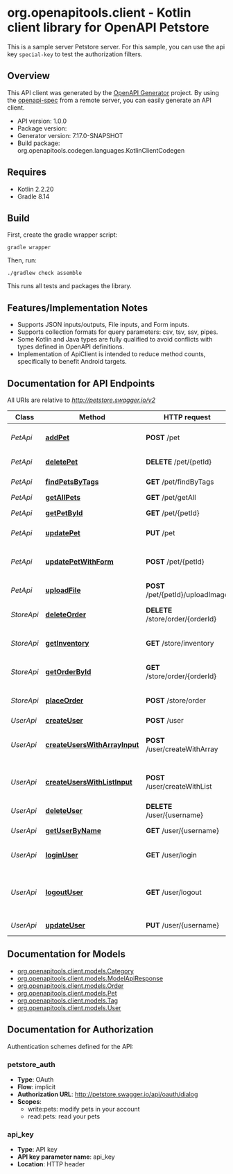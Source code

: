 # org.openapitools.client - Kotlin client library for OpenAPI Petstore

This is a sample server Petstore server. For this sample, you can use the api key `special-key` to test the authorization filters.

## Overview
This API client was generated by the [OpenAPI Generator](https://openapi-generator.tech) project.  By using the [openapi-spec](https://github.com/OAI/OpenAPI-Specification) from a remote server, you can easily generate an API client.

- API version: 1.0.0
- Package version: 
- Generator version: 7.17.0-SNAPSHOT
- Build package: org.openapitools.codegen.languages.KotlinClientCodegen

## Requires

* Kotlin 2.2.20
* Gradle 8.14

## Build

First, create the gradle wrapper script:

```
gradle wrapper
```

Then, run:

```
./gradlew check assemble
```

This runs all tests and packages the library.

## Features/Implementation Notes

* Supports JSON inputs/outputs, File inputs, and Form inputs.
* Supports collection formats for query parameters: csv, tsv, ssv, pipes.
* Some Kotlin and Java types are fully qualified to avoid conflicts with types defined in OpenAPI definitions.
* Implementation of ApiClient is intended to reduce method counts, specifically to benefit Android targets.

<a id="documentation-for-api-endpoints"></a>
## Documentation for API Endpoints

All URIs are relative to *http://petstore.swagger.io/v2*

| Class | Method | HTTP request | Description |
| ------------ | ------------- | ------------- | ------------- |
| *PetApi* | [**addPet**](docs/PetApi.md#addpet) | **POST** /pet | Add a new pet to the store |
| *PetApi* | [**deletePet**](docs/PetApi.md#deletepet) | **DELETE** /pet/{petId} | Deletes a pet |
| *PetApi* | [**findPetsByTags**](docs/PetApi.md#findpetsbytags) | **GET** /pet/findByTags | Finds Pets by tags |
| *PetApi* | [**getAllPets**](docs/PetApi.md#getallpets) | **GET** /pet/getAll | Get all pets |
| *PetApi* | [**getPetById**](docs/PetApi.md#getpetbyid) | **GET** /pet/{petId} | Find pet by ID |
| *PetApi* | [**updatePet**](docs/PetApi.md#updatepet) | **PUT** /pet | Update an existing pet |
| *PetApi* | [**updatePetWithForm**](docs/PetApi.md#updatepetwithform) | **POST** /pet/{petId} | Updates a pet in the store with form data |
| *PetApi* | [**uploadFile**](docs/PetApi.md#uploadfile) | **POST** /pet/{petId}/uploadImage | uploads an image |
| *StoreApi* | [**deleteOrder**](docs/StoreApi.md#deleteorder) | **DELETE** /store/order/{orderId} | Delete purchase order by ID |
| *StoreApi* | [**getInventory**](docs/StoreApi.md#getinventory) | **GET** /store/inventory | Returns pet inventories by status |
| *StoreApi* | [**getOrderById**](docs/StoreApi.md#getorderbyid) | **GET** /store/order/{orderId} | Find purchase order by ID |
| *StoreApi* | [**placeOrder**](docs/StoreApi.md#placeorder) | **POST** /store/order | Place an order for a pet |
| *UserApi* | [**createUser**](docs/UserApi.md#createuser) | **POST** /user | Create user |
| *UserApi* | [**createUsersWithArrayInput**](docs/UserApi.md#createuserswitharrayinput) | **POST** /user/createWithArray | Creates list of users with given input array |
| *UserApi* | [**createUsersWithListInput**](docs/UserApi.md#createuserswithlistinput) | **POST** /user/createWithList | Creates list of users with given input array |
| *UserApi* | [**deleteUser**](docs/UserApi.md#deleteuser) | **DELETE** /user/{username} | Delete user |
| *UserApi* | [**getUserByName**](docs/UserApi.md#getuserbyname) | **GET** /user/{username} | Get user by user name |
| *UserApi* | [**loginUser**](docs/UserApi.md#loginuser) | **GET** /user/login | Logs user into the system |
| *UserApi* | [**logoutUser**](docs/UserApi.md#logoutuser) | **GET** /user/logout | Logs out current logged in user session |
| *UserApi* | [**updateUser**](docs/UserApi.md#updateuser) | **PUT** /user/{username} | Updated user |


<a id="documentation-for-models"></a>
## Documentation for Models

 - [org.openapitools.client.models.Category](docs/Category.md)
 - [org.openapitools.client.models.ModelApiResponse](docs/ModelApiResponse.md)
 - [org.openapitools.client.models.Order](docs/Order.md)
 - [org.openapitools.client.models.Pet](docs/Pet.md)
 - [org.openapitools.client.models.Tag](docs/Tag.md)
 - [org.openapitools.client.models.User](docs/User.md)


<a id="documentation-for-authorization"></a>
## Documentation for Authorization


Authentication schemes defined for the API:
<a id="petstore_auth"></a>
### petstore_auth

- **Type**: OAuth
- **Flow**: implicit
- **Authorization URL**: http://petstore.swagger.io/api/oauth/dialog
- **Scopes**: 
  - write:pets: modify pets in your account
  - read:pets: read your pets

<a id="api_key"></a>
### api_key

- **Type**: API key
- **API key parameter name**: api_key
- **Location**: HTTP header

